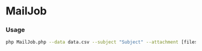 # MailJob

### Usage

```sh
php MailJob.php --data data.csv --subject "Subject" --attachment [files "file1" ["file2", ...]]
```